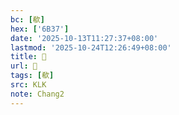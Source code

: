 ```yaml
---
bc: [欷]
hex: ['6B37']
date: '2025-10-13T11:27:37+08:00'
lastmod: '2025-10-24T12:26:49+08:00'
title: 󰘲
url: 󰘲
tags: [欷]
src: KLK
note: Chang2
---
```

